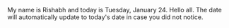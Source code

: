 My name is Rishabh and today is Tuesday, January 24. Hello all. The date will automatically update to today's date in case you did not notice.
